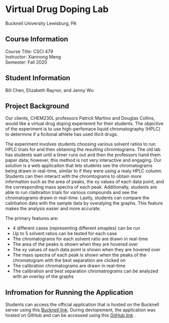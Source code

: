 # Virtual Drug Doping Lab
Bucknell University
Lewisburg, PA

## Course Information
Course Title: CSCI 479  
Instructor: Xiannong Meng  
Semester: Fall 2020  

## Student Information
Bill Chen, Elizabeth Raynor, and Jenny Wu

## Project Background
Our clients, CHEM230L professors Patrick Martino and Douglas Collins, would like a virtual drug doping experiemnt for their students. The objective of the experiment is to use high-perfomace liquid chromatography (HPLC) to determine if a ficitonal athlete has used illicit drugs. 

The experiment involves students choosing various solvent ratios to run HPLC trials for and then obtaining the resulting chromtograms. The old lab has students wait until a timer runs out and then the professors hand them paper data; however, this method is not very interactive and engaging. Our solution is a web applicaiton that lets students see the chromatograms being drawn in real-time, similar to if they were using a realy HPLC column. Students can then interact with the chromtograms to obtain more information such as the area of peaks, the xy values of each data point, and the corresponding mass spectra of each peak. Additionally, students are able to run claibraiton trials for various compounds and see the chromatograms drawn in real-time. Lastly, students can compare the calirbation data with the sample data by overalying the graphs. This feature makes the analysis easier and more accurate. 

The primary features are:
* 4 different cases (representing different smaples) can be run
* Up to 5 solvent ratios can be tested for each case
* The chromatograms for each solvent ratio are drawn in real-time
* The area of the peaks is shown when they are hovered over
* The xy values of each data point is shown when they are hovered over
* The mass spectra of each peak is shown when the peaks of the chromatogram with the best separation are clicked on
* The calibration chromatograms are drawn in real-time
* The calibration and best separation chromatrograms can be analyzed with an overlay of the graphs

## Infromation for Running the Application
Students can access the official application that is hosted on the Bucknell server using this [Bucknell link](https://www.projects.bucknell.edu/drugdopinglab/). During devlopement, the application was hosted on GitHub and can be accessed using this [GitHub link](https://jw4590.github.io/Virtual-Chem-Lab/src/) .

